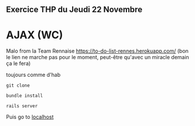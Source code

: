 ## Exercice THP du Jeudi 22 Novembre
# AJAX (WC)

Malo from la Team Rennaise
https://to-do-list-rennes.herokuapp.com/ (bon le lien ne marche pas pour le moment, peut-être qu'avec un miracle demain ça le fera)

toujours comme d'hab
```
git clone
```
```
bundle install
```
```
rails server
```

Puis go to [localhost](http://localhost:3000/)
